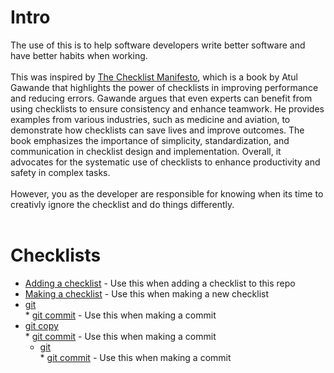 
# Intro
The use of this is to help software developers write better software and have better habits when working.<br><br>
This was inspired by <a href='https://a.co/d/9DpHQHJ'>The Checklist Manifesto</a>, which is a book by Atul 
Gawande that highlights the power of checklists in improving performance and reducing errors. Gawande argues 
that even experts can benefit from using checklists to ensure consistency and enhance teamwork. He provides 
examples from various industries, such as medicine and aviation, to demonstrate how checklists can save lives 
and improve outcomes. The book emphasizes the importance of simplicity, standardization, and communication in 
checklist design and implementation. Overall, it advocates for the systematic use of checklists to enhance 
productivity and safety in complex tasks.<br><br>
However, you as the developer are responsible for knowing when its time to creativly ignore the checklist and do things differently.<br><br>
# Checklists
* <a href='.\checklists\adding_a_checklist.txt'>Adding a checklist</a> - Use this when adding a checklist to this repo<br>
* <a href='.\checklists\making_a_checklist.txt'>Making a checklist</a> - Use this when making a new checklist<br>
* <a href='.\checklists\git'>git</a><br>  * <a href='.\checklists\git\git_commit.txt'>git commit</a> - Use this when making a commit<br>
* <a href='.\checklists\git copy'>git copy</a><br>  * <a href='.\checklists\git copy\git_commit.txt'>git commit</a> - Use this when making a commit<br>
  * <a href='.\checklists\git copy\git'>git</a><br>    * <a href='.\checklists\git copy\git\git_commit.txt'>git commit</a> - Use this when making a commit<br>

        